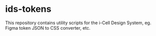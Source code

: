 # ids-tokens
This repository contains utility scripts for the i-Cell Design System, eg. Figma token JSON to CSS converter, etc.
